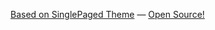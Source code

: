 
<a  target="_blank" rel="noopener noreferrer" href="https://github.com/t413/SinglePaged">Based on SinglePaged Theme</a>
&mdash;
<a  target="_blank" rel="noopener noreferrer" href="https://github.com/flybrainlab/flybrainlabweb">Open Source!</a>

